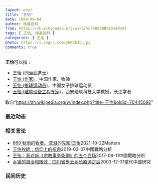 ```yaml
---
layout: post
title: "王怡"
date: 1989-06-04
author: 维基百科
from: https://zh.wikipedia.org/wiki/%E7%8E%8B%E6%80%A1
tags: [ 王怡, 维基百科 ]
categories: [ 王怡 ]
photo: https://i.imgur.com/yNKChJb.jpg
comments: true
---
```

<div class="mw-parser-output"><p><b>王怡</b>可以指：
</p>
<ul><li><a href="/w/index.php?title=%E7%8E%8B%E6%80%A1_(%E5%90%8C%E6%B2%BB%E6%AD%A6%E9%80%B2%E5%A3%AB)&amp;action=edit&amp;redlink=1" class="new" title="王怡 (同治武進士)（页面不存在）">王怡 (同治武進士)</a></li>
<li><a href="/wiki/%E7%8E%8B%E6%80%A1_(%E4%BD%9C%E5%AE%B6)" title="王怡 (作家)">王怡 (作家)</a>，中国作家、牧師</li>
<li><a href="/wiki/%E7%8E%8B%E6%80%A1_(%E6%8E%92%E7%90%83%E8%BF%90%E5%8A%A8%E5%91%98)" title="王怡 (排球运动员)">王怡 (排球运动员)</a>，中国女子排球运动员</li>
<li><a href="/w/index.php?title=%E7%8E%8B%E6%80%A1_(%E5%BB%BA%E7%AD%91%E8%AE%BE%E5%A4%87%E5%B7%A5%E7%A8%8B%E4%B8%93%E5%AE%B6)&amp;action=edit&amp;redlink=1" class="new" title="王怡 (建筑设备工程专家)（页面不存在）">王怡 (建筑设备工程专家)</a>，西安建筑科技大学教授，长江学者</li></ul>
<div class="useeditintro" title="Template:Disambig editintro"></div>
<!-- 
NewPP limit report
Parsed by mw1353
Cached time: 20230401051659
Cache expiry: 1814400
Reduced expiry: false
Complications: []
CPU time usage: 0.062 seconds
Real time usage: 0.088 seconds
Preprocessor visited node count: 355/1000000
Post‐expand include size: 3035/2097152 bytes
Template argument size: 923/2097152 bytes
Highest expansion depth: 27/100
Expensive parser function count: 0/500
Unstrip recursion depth: 0/20
Unstrip post‐expand size: 0/5000000 bytes
Lua time usage: 0.007/10.000 seconds
Lua memory usage: 813987/52428800 bytes
Number of Wikibase entities loaded: 0/400
-->
<!--
Transclusion expansion time report (%,ms,calls,template)
100.00%   60.492      1 Template:Disambig
100.00%   60.492      1 -total
 67.17%   40.635      1 Template:Dmbox
 63.09%   38.166      1 Template:Category_handler
 50.65%   30.640      1 Template:Category_handler/numbered
 47.79%   28.912      1 Template:Namespace_detect
 44.12%   26.688      1 Template:Str_mid
 40.95%   24.771      1 Template:Str_mid/core
 28.97%   17.523      1 Template:Str_find
 23.17%   14.013      1 Template:Main_other
-->

<!-- Saved in parser cache with key zhwiki:pcache:idhash:7683840-0!canonical!zh and timestamp 20230401051659 and revision id 70445092. Rendering was triggered because: page-view
 -->
</div><!--esi <esi:include src="/esitest-fa8a495983347898/content" /> --><noscript><img src="//zh.wikipedia.org/wiki/Special:CentralAutoLogin/start?type=1x1" alt="" title="" width="1" height="1" style="border: none; position: absolute;"></noscript>
<div class="printfooter" data-nosnippet="">取自“<a dir="ltr" href="https://zh.wikipedia.org/w/index.php?title=王怡&amp;oldid=70445092">https://zh.wikipedia.org/w/index.php?title=王怡&amp;oldid=70445092</a>”</div><div id="recent-news"><h3>最近动态</h3><ul></ul></div><div id="open-opinion"><h3>相关言论</h3><ul><li><a href="https://nodebe4.github.io/opinion/2021-10-22/669-%E7%A7%8B%E9%9B%A8%E7%9A%84%E7%89%A7%E8%80%85-%E6%B5%81%E6%B3%AA%E7%9A%84%E5%85%88%E7%9F%A5-%E7%8E%8B%E6%80%A1/" title="野兽爱智慧">669 秋雨的牧者、流泪的先知|王怡</a><time>2021-10-22</time><a class="tag">Matters</a></li>
<li><a href="https://nodebe4.github.io/opinion/2019-02-07/%E7%8E%8B%E6%80%A1%E7%89%A7%E5%B8%AB-%E4%BF%A1%E4%BB%B0%E4%B8%8A%E7%9A%84%E6%8A%97%E5%91%BD/" title="王怡牧師">王怡牧師：信仰上的抗命</a><time>2019-02-07</time><a class="tag">中國戰略分析</a></li>
<li><a href="https://nodebe4.github.io/opinion/2017-09-11/%E7%8E%8B%E6%80%A1-%E6%88%91%E5%AF%B9%E6%96%B0-%E5%AE%97%E6%95%99%E4%BA%8B%E5%8A%A1%E6%9D%A1%E4%BE%8B-%E7%9A%84%E4%BA%94%E4%B8%AA%E7%AB%8B%E5%9C%BA/" title="王怡">王怡：我对新《宗教事务条例》的五个立场</a><time>2017-09-11</time><a class="tag">中國戰略分析</a></li>
<li><a href="https://nodebe4.github.io/opinion/2003-12-31/%E4%B9%A1%E9%95%87%E7%9A%84%E8%87%AA%E6%B2%BB%E5%92%8C%E9%99%90%E6%94%BF-%E5%9B%9B%E5%B7%9D%E7%9C%81%E6%AD%A5%E4%BA%91%E4%B9%A1%E9%95%BF%E7%9B%B4%E9%80%89%E4%B9%8B%E5%90%8E/" title="王怡">乡镇的自治和限政：四川省步云乡长直选之后</a><time>2003-12-31</time><a class="tag">當代中國研究</a></li>
</ul></div><div id="mjls-record"><h3>民间历史</h3><ul></ul></div>